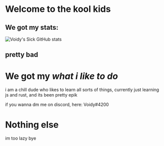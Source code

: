 # Welcome to the kool kids


## We got my stats:
![Voidy's Sick GitHub stats](https://github-readme-stats.vercel.app/api?username=anuraghazra&show_icons=true&theme=dark)

## pretty bad

# We got my *what i like to do*

i am a chill dude who likes to learn all sorts of things, currently just learning js and rust, and its been pretty epik

if you wanna dm me on discord, here: Voidy#4200

# Nothing else
im too lazy bye
